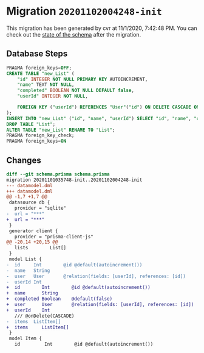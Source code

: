 # Migration `20201102004248-init`

This migration has been generated by cvr at 11/1/2020, 7:42:48 PM.
You can check out the [state of the schema](./schema.prisma) after the migration.

## Database Steps

```sql
PRAGMA foreign_keys=OFF;
CREATE TABLE "new_List" (
    "id" INTEGER NOT NULL PRIMARY KEY AUTOINCREMENT,
    "name" TEXT NOT NULL,
    "completed" BOOLEAN NOT NULL DEFAULT false,
    "userId" INTEGER NOT NULL,

    FOREIGN KEY ("userId") REFERENCES "User"("id") ON DELETE CASCADE ON UPDATE CASCADE
);
INSERT INTO "new_List" ("id", "name", "userId") SELECT "id", "name", "userId" FROM "List";
DROP TABLE "List";
ALTER TABLE "new_List" RENAME TO "List";
PRAGMA foreign_key_check;
PRAGMA foreign_keys=ON
```

## Changes

```diff
diff --git schema.prisma schema.prisma
migration 20201101035748-init..20201102004248-init
--- datamodel.dml
+++ datamodel.dml
@@ -1,7 +1,7 @@
 datasource db {
   provider = "sqlite"
-  url = "***"
+  url = "***"
 }
 generator client {
   provider = "prisma-client-js"
@@ -20,14 +20,15 @@
   lists        List[]
 }
 model List {
-  id     Int        @id @default(autoincrement())
-  name   String
-  user   User       @relation(fields: [userId], references: [id])
-  userId Int
+  id        Int        @id @default(autoincrement())
+  name      String
+  completed Boolean    @default(false)
+  user      User       @relation(fields: [userId], references: [id])
+  userId    Int
   /// @onDelete(CASCADE)
-  items  ListItem[]
+  items     ListItem[]
 }
 model Item {
   id         Int        @id @default(autoincrement())
```


